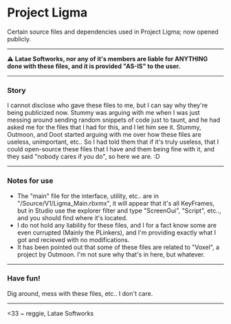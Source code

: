 # Project Ligma
Certain source files and dependencies used in Project Ligma; now opened publicly.
___
⚠️ **Latae Softworks, nor any of it's members are liable for ANYTHING done with these files, and it is provided "AS-IS" to the user.**
___
### Story
I cannot disclose who gave these files to me, but I can say why they're being publicized now.
Stummy was arguing with me when I was just messing around sending random snippets of code just to taunt, and he had asked me for the files that I had for this, and I let him see it. Stummy, Outmoon, and Doot started arguing with me over how these files are useless, unimportant, etc.. So I had told them that if it's truly useless, that I could open-source these files that I have and them being fine with it, and they said "nobody cares if you do", so here we are. :D
___
### Notes for use
- The "main" file for the interface, utility, etc.. are in "/Source/V1/Ligma_Main.rbxmx", it will appear that it's all KeyFrames, but in Studio use the explorer filter and type "ScreenGui", "Script", etc.., and you should find where it's located.
- I do not hold any liability for these files, and I for a fact know some are even currupted (Mainly the PLinkers), and I'm providing exactly what I got and recieved with no modifications.
- It has been pointed out that some of these files are related to "Voxel", a project by Outmoon. I'm not sure why that's in here, but whatever.
___
### Have fun!
Dig around, mess with these files, etc.. I don't care.
___
<33
~ reggie, Latae Softworks
